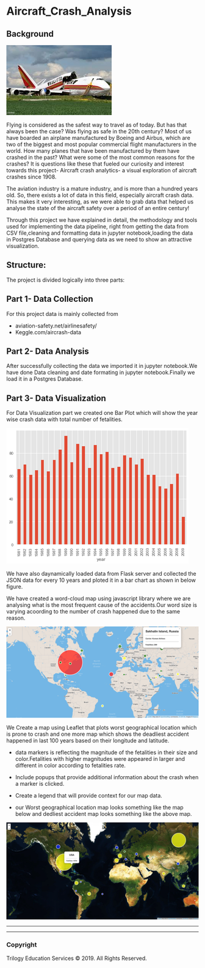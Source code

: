 # Aircraft_Crash_Analysis
                                         

## Background

![2-BasicMap](Images/crash.png)

Flying is considered as the safest way to travel as of today. But has that always been the case? Was flying as safe in the 20th century? Most of us have boarded an airplane manufactured by Boeing and Airbus, which are two of the biggest and most popular commercial flight manufacturers in the world. How many planes that have been manufactured by them have crashed in the past? What were some of the most common reasons for the crashes? It is questions like these that fueled our curiosity and interest towards this project- Aircraft crash analytics- a visual exploration of aircraft crashes since 1908.

The aviation industry is a mature industry, and is more than a hundred years old. So, there exists a lot of data in this field, especially aircraft crash data. This makes it very interesting, as we were able to grab data that helped us analyse the state of the aircraft safety over a period of an entire century!

Through this project we have explained in detail, the methodology and tools used for implementing the data pipeline, right from getting the data from CSV file,cleaning and formatting data in jupyter notebook,loading the data in Postgres Database and querying data as we need to show an attractive visualization.

## Structure:

The project is divided logically into three parts:

## Part 1- Data Collection
For this project data is mainly collected from
* aviation-safety.net/airlinesafety/
* Keggle.com/aircrash-data

## Part 2- Data Analysis
After successfully collecting the data we imported it in jupyter notebook.We have done Data cleaning and date formating in jupyter notebook.Finally we load it in a Postgres Database.


## Part 3- Data Visualization
For Data Visualization part we created one Bar Plot which will show the year wise crash data with total number of fetalities.

![2-BasicMap](Images/crash20Years.png)

We have also daynamically loaded data from Flask server and collected the JSON data for every 10 years and ploted it in a bar chart as shown in below figure.


We have created a word-cloud map using javascript library where we are analysing what is the most frequent cause of the accidents.Our word size is varying acoording to the number of crash happened due to the same reason.



![2-BasicMap](Images/worstAccidents.png)

We Create a map using Leaflet that plots worst geographical location which is prone to crash and one more map which shows the deadliest accident happened in last 100 years based on their longitude and latitude.
    
   * data markers is reflecting the magnitude of the fetalities in their size and color.Fetalities with higher magnitudes   were appeared in larger and different in color according to fetalities rate.

   * Include popups that provide additional information about the crash when a marker is clicked.

   * Create a legend that will provide context for our map data.

   * our Worst geographical location map looks something like the map below and dedliest accident map looks something like the above map.
   
   ![2-BasicMap](Images/geoMap.png)

- - -


- - -


### Copyright

Trilogy Education Services © 2019. All Rights Reserved.

